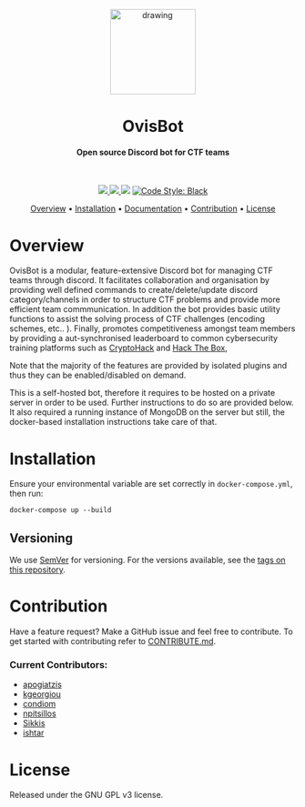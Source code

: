 <p align="center">
  <img src="https://i.imgur.com/XOxm3Zb.png" alt="drawing" width="150"/>
</p>

<h1 align="center">
  OvisBot
</h1>

<h4 align="center">Open source Discord bot for CTF teams</h4>

<br />

<p align="center">

  <a href="https://www.codefactor.io/repository/github/cybermouflons/ovisbot">
    <img src="https://www.codefactor.io/repository/github/cybermouflons/ovisbot/badge">
  </a>

  <a href="http://makeapullrequest.com">
    <img src="https://img.shields.io/badge/PRs-welcome-brightgreen.svg">
  </a>
  <a href="https://github.com/cybermouflons/ovisbot/issues"><img src="https://img.shields.io/github/issues/cybermouflons/ovisbot.svg"/></a>

  <a href="https://github.com/ambv/black">
    <img src="https://img.shields.io/badge/code%20style-black-000000.svg" alt="Code Style: Black">
  </a>  
</p>

<p align="center">
  <a href="#overview">Overview</a>
  •
  <a href="#installation">Installation</a>
  •
  <a href="http://ovisbot.readthedocs.io/en/stable/index.html">Documentation</a>
  •
  <a href="#contribution">Contribution</a>
  •
  <a href="#license">License</a>
</p>

# Overview

OvisBot is a modular, feature-extensive Discord bot for managing CTF teams through discord. It facilitates collaboration and organisation by providing well defined commands to create/delete/update discord category/channels in order to structure CTF problems and provide more efficient team commmunication. In addition the bot provides basic utility functions to assist the solving process of CTF challenges (encoding schemes, etc.. ). Finally, promotes competitiveness amongst team members by providing a aut-synchronised leaderboard to common cybersecurity training platforms such as <a href="https://cryptohack.org/">CryptoHack</a> and <a href="https://www.hackthebox.eu/">Hack The Box</a>,

Note that the majority of the features are provided by isolated plugins and thus they can be enabled/disabled on demand.

This is a self-hosted bot, therefore it requires to be hosted on a private server in order to be used. Further instructions to do so are provided below. It also required a running instance of MongoDB on the server but still, the docker-based installation instructions take care of that.

# Installation

Ensure your environmental variable are set correctly in `docker-compose.yml`, then run:

```
docker-compose up --build
```

## Versioning

We use [SemVer](http://semver.org/) for versioning. For the versions available, see the [tags on this repository](https://github.com/cybermouflons/ovisbot/tags).

# Contribution

Have a feature request? Make a GitHub issue and feel free to contribute. To get started with contributing refer to [CONTRIBUTE.md](./CONTRIBUTE.md).

### Current Contributors:

- [apogiatzis](https://github.com/apogiatzis)
- [kgeorgiou](https://github.com/kgeorgiou)
- [condiom](https://github.com/condiom)
- [npitsillos](https://github.com/npitsillos)
- [Sikkis](https://github.com/Sikkis)
- [ishtar](https://github.com/xmpf)

# License

Released under the GNU GPL v3 license.
